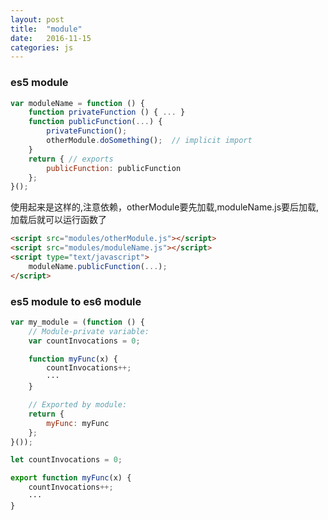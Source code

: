 ```yaml
---
layout: post
title:  "module"
date:   2016-11-15
categories: js
---
```


### es5 module

```js
var moduleName = function () {
    function privateFunction () { ... }
    function publicFunction(...) {
        privateFunction();
        otherModule.doSomething();  // implicit import
    }
    return { // exports
        publicFunction: publicFunction
    };
}();
```

使用起来是这样的,注意依赖，otherModule要先加载,moduleName.js要后加载,加载后就可以运行函数了

```html
<script src="modules/otherModule.js"></script>
<script src="modules/moduleName.js"></script>
<script type="text/javascript">
    moduleName.publicFunction(...);
</script>
```

### es5 module to es6 module

```js
var my_module = (function () {
    // Module-private variable:
    var countInvocations = 0;

    function myFunc(x) {
        countInvocations++;
        ···
    }

    // Exported by module:
    return {
        myFunc: myFunc
    };
}());
```

```js
let countInvocations = 0;

export function myFunc(x) {
    countInvocations++;
    ···
}
```